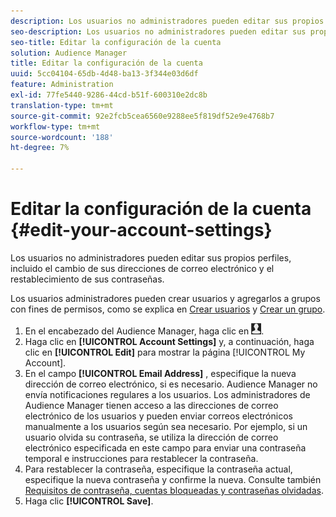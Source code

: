 ```yaml
---
description: Los usuarios no administradores pueden editar sus propios perfiles, incluido el cambio de sus direcciones de correo electrónico y el restablecimiento de sus contraseñas.
seo-description: Los usuarios no administradores pueden editar sus propios perfiles, incluido el cambio de sus direcciones de correo electrónico y el restablecimiento de sus contraseñas.
seo-title: Editar la configuración de la cuenta
solution: Audience Manager
title: Editar la configuración de la cuenta
uuid: 5cc04104-65db-4d48-ba13-3f344e03d6df
feature: Administration
exl-id: 77fe5440-9286-44cd-b51f-600310e2dc8b
translation-type: tm+mt
source-git-commit: 92e2fcb5cea6560e9288ee5f819df52e9e4768b7
workflow-type: tm+mt
source-wordcount: '188'
ht-degree: 7%

---
```


# Editar la configuración de la cuenta {#edit-your-account-settings}

Los usuarios no administradores pueden editar sus propios perfiles, incluido el cambio de sus direcciones de correo electrónico y el restablecimiento de sus contraseñas.

<!-- t_edit_account_settings.xml -->

Los usuarios administradores pueden crear usuarios y agregarlos a grupos con fines de permisos, como se explica en [Crear usuarios](../../features/administration/administration-overview.md#create-users) y [Crear un grupo](../../features/administration/administration-overview.md#create-group).

1. En el encabezado del Audience Manager, haga clic en ![](assets/icon_profile.png).
1. Haga clic en **[!UICONTROL Account Settings]** y, a continuación, haga clic en **[!UICONTROL Edit]** para mostrar la página [!UICONTROL My Account].
1. En el campo **[!UICONTROL Email Address]** , especifique la nueva dirección de correo electrónico, si es necesario. Audience Manager no envía notificaciones regulares a los usuarios. Los administradores de Audience Manager tienen acceso a las direcciones de correo electrónico de los usuarios y pueden enviar correos electrónicos manualmente a los usuarios según sea necesario. Por ejemplo, si un usuario olvida su contraseña, se utiliza la dirección de correo electrónico especificada en este campo para enviar una contraseña temporal e instrucciones para restablecer la contraseña.
1. Para restablecer la contraseña, especifique la contraseña actual, especifique la nueva contraseña y confirme la nueva.
Consulte también [Requisitos de contraseña, cuentas bloqueadas y contraseñas olvidadas](../../reference/password-requirements.md).
1. Haga clic **[!UICONTROL Save]**.
